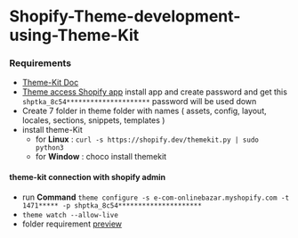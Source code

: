 # Shopify-Theme-development-using-Theme-Kit

### Requirements
- [Theme-Kit Doc](https://shopify.dev/docs/themes/tools/theme-kit/getting-started)
- [Theme access Shopify app](https://apps.shopify.com/theme-access) install app and create password and get this ```shptka_8c54*********************``` password will be used down
- Create 7 folder in theme folder with names ( assets, config, layout, locales, sections, snippets, templates )
- install theme-Kit 
  - for **Linux** : ``` curl -s https://shopify.dev/themekit.py | sudo python3 ```
  - for **Window** : choco install themekit

#### theme-kit connection with shopify admin
- run **Command**  ``` theme configure -s e-com-onlinebazar.myshopify.com -t 1471***** -p shptka_8c54********************* ```
- ```theme watch --allow-live```
- folder requirement [preview](https://rjee4631.nimbusweb.me/box/attachment/2qd71h43bdfuel6m/ofq7PyD2HwdmzcJf/preview)
